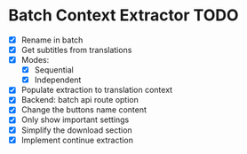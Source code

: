 # Batch Context Extractor TODO

- [x] Rename in batch
- [x] Get subtitles from translations
- [x] Modes:
  - [x] Sequential
  - [x] Independent
- [x] Populate extraction to translation context
- [x] Backend: batch api route option
- [x] Change the buttons name content
- [x] Only show important settings
- [x] Simplify the download section
- [x] Implement continue extraction
